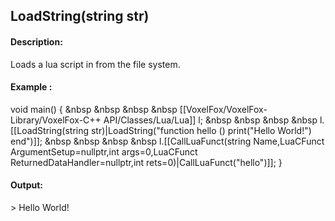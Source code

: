 ## LoadString(string str)
#### Description:
Loads a lua script in from the file system.
#### Example :
void main() {
&nbsp &nbsp &nbsp &nbsp [[VoxelFox/VoxelFox-Library/VoxelFox-C++ API/Classes/Lua/Lua]] l;
&nbsp &nbsp &nbsp &nbsp l.[[LoadString(string str)|LoadString("function hello () print("Hello World!") end")]];
&nbsp &nbsp &nbsp &nbsp l.[[CallLuaFunct(string Name,LuaCFunct ArgumentSetup=nullptr,int args=0,LuaCFunct ReturnedDataHandler=nullptr,int rets=0)|CallLuaFunct("hello")]];
}

#### Output:
\> Hello World!